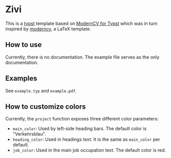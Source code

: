 # Zivi

This is a [typst](https://github.com/typst/typst) template based on [ModernCV for Typst](https://github.com/giovanniberti/moderncv.typst) which was in turn inspired by [moderncv](https://github.com/moderncv/moderncv), a LaTeX template.

## How to use

Currently, there is no documentation.
The example file serves as the only documentation.

## Examples

See `example.typ` and `example.pdf`.

## How to customize colors

Currently, the `project` function exposes three different color parameters:

* `main_color`: Used by left-side heading bars. The default color is "Verkehrsblau".
* `heading_color`: Used in headings text. It is the same as `main_color` per default.
* `job_color`: Used in the main job occupation text. The default color is red.